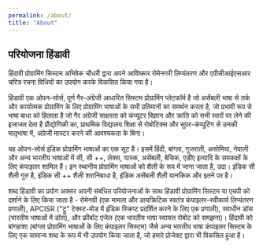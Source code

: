 ```yaml
---
permalink: /about/
title: "About"
---
```


## परियोजना हिंडावी 

हिंदावी प्रोग्रामिंग सिस्टम अभिषेक चौधरी द्वारा अपने आविष्कार रोमेनगरी लिप्यंतरण और एपीसीआईएसआर चरित्र रचना विधियों का उपयोग करके विकसित किया गया है।

हिंडावी एक ओपन-सोर्स, पूर्ण गैर-अंग्रेजी आधारित सिस्टम प्रोग्रामिंग प्लेटफॉर्म है जो असेंबली भाषा से तर्क और कार्यात्मक प्रोग्रामिंग के लिए प्रोग्रामिंग भाषाओं के सभी प्रतिमानों का समर्थन करता है, जो प्रभावी रूप से भाषा बाधा को हिलाता है जो गैर अंग्रेजी साक्षरता को कंप्यूटर विज्ञान और क्रांति को सभी स्तरों पर लेने की इजाजत देता है प्रौद्योगिकी का, प्राथमिक विद्यालय शिक्षा से रोबोटिक्स और सुपर-कंप्यूटिंग से उनकी मातृभाषा में, अंग्रेजी मास्टर करने की आवश्यकता के बिना।

यह ओपन-सोर्स इंडिक प्रोग्रामिंग भाषाओं का एक सूट है। इसमें हिंदी, बांग्ला, गुजराती, असोमिया, नेपाली और अन्य भारतीय भाषाओं में सी, सी ++, लेक्स, यास्क, असेंबली, बेसिक, एडीए इत्यादि के समकक्षों के लिए कंपाइलर शामिल हैं। इन स्थानीय प्रोग्रामिंग भाषाओं को शैली के रूप में जाना जाता है, उदा। इंडिक सी शैली गुरु है, इंडिक सी ++ शैली शरानिबाधा है, इंडिक असेंबली शैली यानकिक और इतने पर है।

शब्द हिंडावी का प्रयोग अक्सर अपनी संबंधित परियोजनाओं के साथ हिंडावी प्रोग्रामिंग सिस्टम या एचपी को दर्शाने के लिए किया जाता है -
          रोमेनग्री (एक मामला और डायक्रिटिक स्वतंत्र कंपाइलर-स्वीकार्य लिप्यंतरण प्रणाली),
          APCISR ("ट्रू" टेक्स्ट-मोड में इंडिक स्क्रिप्ट प्रदर्शित करने के लिए एक प्रणाली),
          स्वाधीन डॉस (भारतीय भाषाओं में डॉस), और
          फ्रीबॉट एंजेल (एक भारतीय भाषा स्वायत्त रोबोट को समझना)।
हिंदावी को बांगहाशा (बांग्ला प्रोग्रामिंग भाषाओं के लिए कंपाइलर सिस्टम) जैसे अन्य भारतीय भाषा कंपाइलर सिस्टम के लिए एक सामान्य शब्द के रूप में भी उपयोग किया जाता है, जो हमारे प्रोजेक्ट द्वारा भी विकसित हुआ है।
